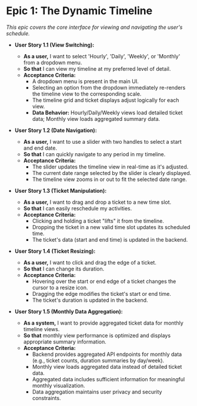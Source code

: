 # **Epic 1: The Dynamic Timeline**
*This epic covers the core interface for viewing and navigating the user's schedule.*

*   **User Story 1.1 (View Switching):**
    *   **As a user,** I want to select 'Hourly', 'Daily', 'Weekly', or 'Monthly' from a dropdown menu.
    *   **So that** I can view my timeline at my preferred level of detail.
    *   **Acceptance Criteria:**
        *   A dropdown menu is present in the main UI.
        *   Selecting an option from the dropdown immediately re-renders the timeline view to the corresponding scale.
        *   The timeline grid and ticket displays adjust logically for each view.
        *   **Data Behavior:** Hourly/Daily/Weekly views load detailed ticket data; Monthly view loads aggregated summary data.

*   **User Story 1.2 (Date Navigation):**
    *   **As a user,** I want to use a slider with two handles to select a start and end date.
    *   **So that** I can quickly navigate to any period in my timeline.
    *   **Acceptance Criteria:**
        *   The slider updates the timeline view in real-time as it's adjusted.
        *   The current date range selected by the slider is clearly displayed.
        *   The timeline view zooms in or out to fit the selected date range.

*   **User Story 1.3 (Ticket Manipulation):**
    *   **As a user,** I want to drag and drop a ticket to a new time slot.
    *   **So that** I can easily reschedule my activities.
    *   **Acceptance Criteria:**
        *   Clicking and holding a ticket "lifts" it from the timeline.
        *   Dropping the ticket in a new valid time slot updates its scheduled time.
        *   The ticket's data (start and end time) is updated in the backend.

*   **User Story 1.4 (Ticket Resizing):**
    *   **As a user,** I want to click and drag the edge of a ticket.
    *   **So that** I can change its duration.
    *   **Acceptance Criteria:**
        *   Hovering over the start or end edge of a ticket changes the cursor to a resize icon.
        *   Dragging the edge modifies the ticket's start or end time.
        *   The ticket's duration is updated in the backend.

*   **User Story 1.5 (Monthly Data Aggregation):**
    *   **As a system,** I want to provide aggregated ticket data for monthly timeline views.
    *   **So that** monthly view performance is optimized and displays appropriate summary information.
    *   **Acceptance Criteria:**
        *   Backend provides aggregated API endpoints for monthly data (e.g., ticket counts, duration summaries by day/week).
        *   Monthly view loads aggregated data instead of detailed ticket data.
        *   Aggregated data includes sufficient information for meaningful monthly visualization.
        *   Data aggregation maintains user privacy and security constraints.
